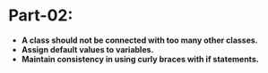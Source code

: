 # Part-02:

- **A class should not be connected with too many other classes.**
- **Assign default values to variables.**
- **Maintain consistency in using curly braces with if statements.**